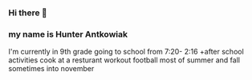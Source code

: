 ### Hi there 👋

<!--
**hunter5star/hunter5star** is a ✨ _special_ ✨ repository because its `README.md` (this file) appears on your GitHub profile.

Here are some ideas to get you started:

- 🔭 I’m currently working on ...
- 🌱 I’m currently learning ...
- 👯 I’m looking to collaborate on ...
- 🤔 I’m looking for help with ...
- 💬 Ask me about ...
- 📫 How to reach me: ...
- 😄 Pronouns: ...
- ⚡ Fun fact: ...
-->
### my name is Hunter Antkowiak
I'm currently in 9th grade going to school from 7:20- 2:16
+after school activities 
   cook at a resturant
   workout
   football most of summer and fall sometimes into november
   
